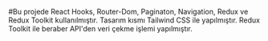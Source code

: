 #Bu projede React Hooks, Router-Dom, Paginaton, Navigation, Redux ve Redux Toolkit kullanılmıştır. Tasarım kısmı Tailwind CSS ile yapılmıştır. Redux Toolkit ile beraber API'den veri çekme işlemi yapılmıştır.

 
 
